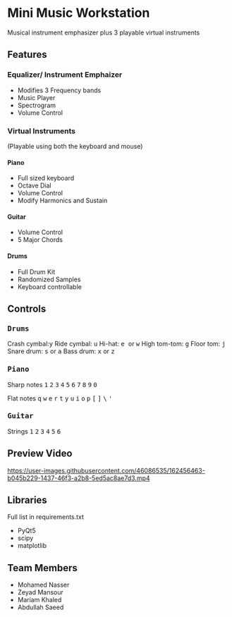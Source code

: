 # Mini Music Workstation

Musical instrument emphasizer plus 3 playable virtual instruments

## Features

### Equalizer/ Instrument Emphaizer

- Modifies 3 Frequency bands
- Music Player
- Spectrogram
- Volume Control

### Virtual Instruments

(Playable using both the keyboard and mouse)

#### Piano

- Full sized keyboard
- Octave Dial
- Volume Control
- Modify Harmonics and Sustain

#### Guitar

- Volume Control
- 5 Major Chords

#### Drums

- Full Drum Kit
- Randomized Samples
- Keyboard controllable

## Controls
### <kbd>Drums</kbd>
Crash cymbal:<kbd>y</kbd>
Ride cymbal: <kbd>u</kbd>
Hi-hat: <kbd>e </kbd>or <kbd>w</kbd>
High tom-tom: <kbd>g</kbd>
Floor tom: <kbd>j</kbd>
Snare drum: <kbd>s</kbd> or <kbd>a</kbd>
Bass drum: <kbd>x</kbd> or <kbd>z</kbd>

### <kbd> Piano </kbd>

Sharp notes <kbd>1</kbd> <kbd>2</kbd> <kbd>3</kbd> <kbd>4</kbd> <kbd>5</kbd> <kbd>6</kbd> <kbd>7</kbd> <kbd>8</kbd> <kbd>9</kbd> <kbd>0</kbd>

Flat notes </kbd> <kbd>q</kbd> <kbd>w</kbd> <kbd>e</kbd> <kbd>r</kbd> <kbd>t</kbd> <kbd>y</kbd> <kbd>u</kbd> <kbd>i</kbd> <kbd>o</kbd> <kbd>p</kbd> <kbd>[</kbd> <kbd>]</kbd> <kbd>\\</kbd> <kbd>'</kbd>

### <kbd>Guitar</kbd>
Strings <kbd>1</kbd> <kbd>2</kbd> <kbd>3</kbd> <kbd>4</kbd> <kbd>5</kbd> <kbd>6</kbd>


## Preview Video


https://user-images.githubusercontent.com/46086535/162456463-b045b229-1437-46f3-a2b8-5ed5ac8ae7d3.mp4



## Libraries

Full list in requirements.txt

- PyQt5
- scipy
- matplotlib

## Team Members

- Mohamed Nasser
- Zeyad Mansour
- Mariam Khaled
- Abdullah Saeed
